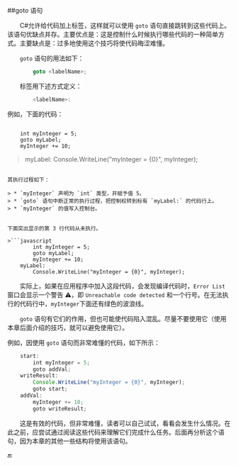 ##goto 语句

&emsp;&emsp;C#允许给代码加上标签，这样就可以使用 `goto` 语句直接跳转到这些代码上。该语句优缺点并存。主要优点是：这是控制什么时候执行哪些代码的一种简单方式。主要缺点是：过多地使用这个技巧将使代码晦涩难懂。

&emsp;&emsp;`goto` 语句的用法如下：

```csharp
        goto <labelName>;
```

&emsp;&emsp;标签用下述方式定义：

```csharp
        <labelName>:
```

例如，下面的代码：

>```csharp
        int myInteger = 5;
        goto myLabel;
        myInteger += 10;

>    myLabel:
        Console.WriteLine("myInteger = {0}", myInteger);
```

其执行过程如下：

> * `myInteger` 声明为 `int` 类型，并赋予值 5。
> * `goto` 语句中断正常的执行过程，把控制权转到标有 `myLabel:` 的代码行上。
> * `myInteger` 的值写入控制台。 


下面突出显示的第 3 行代码从未执行。

>```javascript
        int myInteger = 5;
        goto myLabel;
        myInteger += 10;
    myLabel:
        Console.WriteLine("myInteger = {0}", myInteger);
```

&emsp;&emsp;实际上，如果在应用程序中加入这段代码，会发现编译代码时，`Error List` 窗口会显示一个警告 ⚠️，即 `Unreachable code detected` 和一个行号。在无法执行的代码行中，`myInteger`下面还有绿色的波浪线。


&emsp;&emsp;`goto` 语句有它们的作用，但也可能使代码陷入混乱。尽量不要使用它（使用本章后面介绍的技巧，就可以避免使用它）。

例如，因使用 `goto` 语句而非常难懂的代码，如下所示：

```javascript
    start:
        int myInteger = 5;
        goto addVal;
    writeResult:
        Console.WriteLine("myInteger = {0}", myInteger);
        goto start;
    addVal:
        myInteger += 10;
        goto writeResult;
```

&emsp;&emsp;这是有效的代码，但非常难懂，读者可以自己试试，看看会发生什么情况。在此之前，应尝试通过阅读这些代码来理解它们完成什么任务。后面再分析这个语句，因为本章的其他一些结构将使用该语句。







🔚